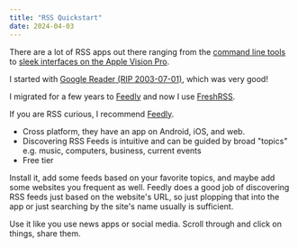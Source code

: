 ```yaml
---
title: "RSS Quickstart"
date: 2024-04-03
---
```

There are a lot of RSS apps out there ranging from the [command line tools](https://newsboat.org/) to [sleek interfaces on the Apple Vision Pro](https://apps.apple.com/us/app/bulletin-ai-rss-news/id6476572500?platform=vision).

I started with [Google Reader (RIP 2003-07-01)](https://googleblog.blogspot.com/2013/03/a-second-spring-of-cleaning.html), which was very good!

I migrated for a few years to [Feedly](https://feedly.com/) and now I use [FreshRSS](https://www.freshrss.org/).

If you are RSS curious, I recommend [Feedly](https://feedly.com/).
- Cross platform, they have an app on Android, iOS, and web.
- Discovering RSS Feeds is intuitive and can be guided by broad "topics" e.g. music, computers, business, current events
- Free tier

Install it, add some feeds based on your favorite topics, and maybe add some websites you frequent as well. Feedly does a good job of discovering RSS feeds just based on the website's URL, so just plopping that into the app or just searching by the site's name usually is sufficient.

Use it like you use news apps or social media. Scroll through and click on things, share them.




